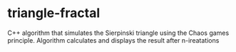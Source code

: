 # triangle-fractal
C++ algorithm that simulates the Sierpinski triangle using the Chaos games principle. Algorithm calculates and displays the result after n-ireatations
